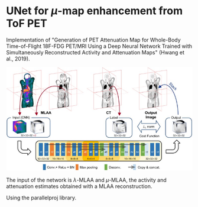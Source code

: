 # UNet for $\mu$-map enhancement from ToF PET
Implementation of "Generation of PET Attenuation Map for Whole-Body Time-of-Flight 18F-FDG PET/MRI Using a Deep Neural Network Trained with Simultaneously Reconstructed  Activity and Attenuation Maps" (Hwang et al., 2019).

![architecture](assets/unet-architecture.jpg)

The input of the network is $\lambda$-MLAA and $\mu$-MLAA, the activity and attenuation estimates obtained with a MLAA reconstruction.

Using the parallelproj library.
